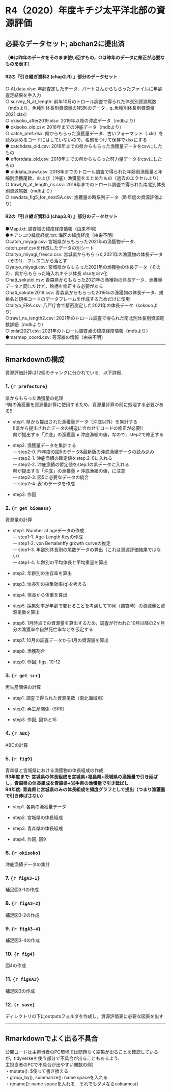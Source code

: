 # R4（2020）年度キチジ太平洋北部の資源評価
## 必要なデータセット; abchan2に提出済
#### （●は昨年のデータをそのまま使い回すもの，○は昨年のデータに修正が必要なものを表す）    
####  R2の『引き継ぎ資料2 (chap2.R) 』部分のデータセット
○ ALdata.xlsx: 年齢査定したデータ．パートさんからもらったファイルに年齢査定結果を手入力  
○ survey_N_at_length: 前年10月のトロール調査で得られた体長別資源尾数（mdbより．魚種別体長別資源量のNS別のデータ．q_魚種別体長別資源量2021.xlsx）  
○ okisoko_after2019.xlsx: 2019年以降の沖底データ（mdbより）    
● okisoko_old.csv: 2018年までの沖底データ（mdbより）    
○ catch_pref.xlsx: 県からもらった漁獲量データ．古いフォーマット（.xls）を読み込めるコードにはしていないので，名前をつけて保存でxlsxにする  
● catchdata_old.csv: 2018年までの県からもらった漁獲量データをcsvにしたもの  
● effortdata_old.csv: 2018年までの県からもらった努力量データをcsvにしたもの  
● olddata_trawl.csv: 2018年までのトロール調査で得られた年齢別漁獲量と年齢別漁獲尾数，および（沖底）漁獲量をまとめたもの（過去のエクセルより）  
○ trawl_N_at_length_ns.csv: 2019年までのトロール調査で得られた南北別体長別資源尾数（mdbより）   
○ rawdata_fig5_for_nextSA.csv: 漁獲量の時系列データ（昨年度の資源評価より）  

#### R2の『引き継ぎ資料3 (chap3.R) 』部分のデータセット
●Map.txt: 調査域の緯度経度情報（由来不明）  
●キアンコウ緯度経度.txt: 海区の緯度経度（由来不明）  
○catch_miyagi.csv: 宮城県からもらった2021年の漁獲物データ．catch_pref.csvを作成したデータの別シート    
○taityo_miyagi_fresco.csv: 宮城県からもらった2021年の漁獲物の体長データ（その1）．フレスコから落とす  
○yatyo_miyagi.csv: 宮城県からもらった2021年の漁獲物の体長データ（その2）．県からもらった箱入れキチジ体長.xlsxをcsv化  
○hati_sokutei.csv: 青森県からもらった2021年の漁獲物の体長データ．漁獲量データと同じだけど，銘柄を修正する必要がある  
○hati_sokutei2019.csv: 青森県からもらった2019年の漁獲物の体長データ．規格名と規格コードのデータフレームを作成するためだけに使用　　
○taityo_FRA.csv: 八戸庁舎で精密測定した2021年の体長データ（sokouoより）  
○trawl_ns_length2.csv: 2021年のトロール調査で得られた南北別体長別資源尾数詳細（mdbより）  
○lonlat2021.csv: 2021年のトロール調査点の緯度経度情報（mdbより）  
●marmap_coord.csv: 等深線の情報（由来不明）  

---
## Rmarkdownの構成
資源評価計算は12個のチャンクに分かれている．以下詳細．

### 1. ```{r prefecture}```
県からもらった漁獲量の処理    
!!県の漁獲量を資源量計算に使用するため，資源量計算の前に処理する必要がある!!        
    
- step1. 県から提出された漁獲量データ（沖底以外）を集計する    
!!県から提出されたデータの構造に合わせてコードの修正が必要!!    
県が提出する「沖底」の漁獲量 ≠ 沖底漁績の値，なので，step2で修正する    
            
        
- step2. 漁獲量データを集計する    
-- step2-0. 昨年度の図5のデータ&最新版の沖底漁績データの読み込み    
-- step2-1. 沖底漁績の確定値をstep.2-0に入れる    
-- step2-2. 沖底漁績の暫定値をstep.1の県データに入れる    
            県が提出する「沖底」の漁獲量 ≠ 沖底漁績の値，に注意    
-- step2-3. 図5に必要なデータの統合    
-- step2-4. 表1のデータを作成    
     
- step3. 作図    


### 2. ```{r get biomass}```
資源量の計算   
- step1. Number at ageデータの作成    
-- step1-1. Age-Length Keyの作成    
-- step1-2. von Bertalanffy growth curveの推定    
-- step1-3. 年齢別体長別の尾数データの算出（これは資源評価結果ではない）    
-- step1-4. 年齢別の平均体長と平均重量を算出    
    
- step2. 年齢別の生存率を算出
     
- step3. 体長別の採集効率(q)を考える
        
- step4. 体長から体重を算出
            
- step5. 採集効率が年齢で変わることを考慮して10月（調査時）の資源量と資源尾数を算出
            
- step6. 1月時点での資源量を算出するため，調査が行われた10月以降の2ヶ月分の漁獲率や自然死亡率などを仮定する
            
- step7. 10月の調査データから1月の資源量を算出
        
- step8. 漁獲割合
            
- step9. 作図; figs. 10-12



### 3. ```{r get srr}```
再生産関係の計算
- step1. 調査で得られた資源尾数（南北海域別）
    
- step2. 再生産関係（SRR）
 
- step3. 作図; 図13と15

### 4. ```{r ABC}```
ABCの計算


### 5. ```{r fig9}```
青森県と宮城県における漁獲物の体長組成の作成    
**R3年度まで: 宮城県の体長組成を宮城県+福島県+茨城県の漁獲量で引き延ばし，青森県の体長組成を青森県+岩手県の漁獲量で引き延ばし**    
**R4年度: 青森県と宮城県のみの体長組成を頻度グラフとして提出（つまり漁獲量で引き伸ばさない）**    
- step1. 各県の漁獲量データ
    
- step2. 宮城県の体長組成
- step3. 青森県の体長組成
- step4. 作図; 図9



### 6. ```{r okisoko}```
沖底漁績データの集計


### 7. ```{r figA3-1}```
補足図3-1の作成


### 8. ```{r figA3-2}```
補足図3-2の作成


### 9. ```{r figA3-4}```
補足図3-4の作成


### 10. ```{r fig4}```
図4の作成


### 11. ```{r figsA3}```
補足図3の作成


### 12. ```{r save}```
ディレクトリの下にoutputsフォルダを作成し，資源評価表に必要な図表を出す

---
## Rmarkdownでよく出る不具合
公開コードは主担当者のPC環境では問題なく結果が出ることを確認しているが，tidyverseを使う部分で不具合が出ることもあるよう．    
主担当者のPCで不具合が出やすい関数の例）  
・mutate(): $使って書き換える  
・group_by(), summarize(): name spaceを入れる  
・rename(): name spaceを入れる．それでもダメならcolnames()
